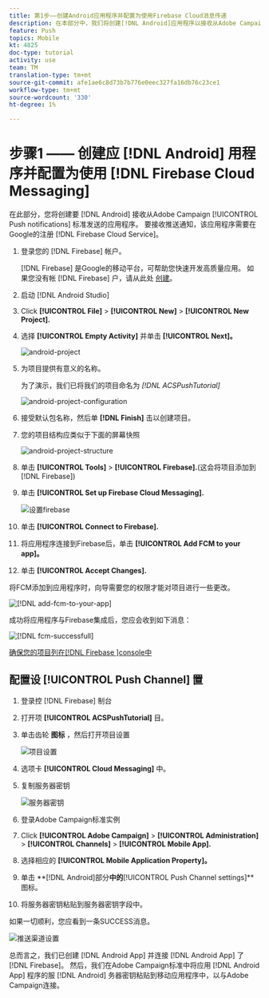 ```yaml
---
title: 第1步——创建Android应用程序并配置为使用Firebase Cloud消息传递
description: 在本部分中，我们将创建[!DNL Android]应用程序以接收从Adobe Campaign标准发送的[!UICONTROL推送通知]。 要接收推送通知，需要向Google的[!DNL Firebase Cloud Service]注册应用程序。
feature: Push
topics: Mobile
kt: 4825
doc-type: tutorial
activity: use
team: TM
translation-type: tm+mt
source-git-commit: afe1ae6c8d73b7b776e0eec327fa16db76c23ce1
workflow-type: tm+mt
source-wordcount: '330'
ht-degree: 1%

---
```



# 步骤1 —— 创建应 [!DNL Android] 用程序并配置为使用 [!DNL Firebase Cloud Messaging]

在此部分，您将创建要 [!DNL Android] 接收从Adobe Campaign [!UICONTROL Push notifications] 标准发送的应用程序。 要接收推送通知，该应用程序需要在Google的注册 [!DNL Firebase Cloud Service]。

1. 登录您的 [!DNL Firebase] 帐户。

   [!DNL Firebase] 是Google的移动平台，可帮助您快速开发高质量应用。 如果您没有帐 [!DNL Firebase] 户，请从此处 [创建](https://firebase.google.com)。

2. 启动 [!DNL Android Studio]
3. Click **[!UICONTROL File]** > **[!UICONTROL New]** > **[!UICONTROL New Project].**
4. 选择 **[!UICONTROL Empty Activity]** 并单击 **[!UICONTROL Next]。**

   ![android-project](assets/android-project.PNG)

5. 为项目提供有意义的名称。

   为了演示，我们已将我们的项目命名为 *[!DNL ACSPushTutorial]*

   ![android-project-configuration](assets/android-project-configuration.PNG)

6. 接受默认包名称，然后单 **[!DNL Finish]** 击以创建项目。
7. 您的项目结构应类似于下面的屏幕快照

   ![android-project-structure](assets/android-project-structure.PNG)

8. 单击 **[!UICONTROL Tools]** > **[!UICONTROL Firebase].**(这会将项目添加到[!DNL Firebase])
9. 单击 **[!UICONTROL Set up Firebase Cloud Messaging].**

   ![设置firebase](assets/android-project-firebase-messaging.PNG)

10. 单击 **[!UICONTROL Connect to Firebase].**
11. 将应用程序连接到Firebase后，单击 **[!UICONTROL Add FCM to your app]。**
12. 单击 **[!UICONTROL Accept Changes].**

   将FCM添加到应用程序时，向导需要您的权限才能对项目进行一些更改。

   ![[!DNL add-fcm-to-your-app]](assets/firebase-add-fcm-to-app.PNG)

成功将应用程序与Firebase集成后，您应会收到如下消息：

![[!DNL fcm-successfull]](assets/android-firebase-success.PNG)

[确保您的项目列在[!DNL Firebase ]console中](https://console.firebase.google.com/)

## 配置设 [!UICONTROL Push Channel] 置

1. 登录控 [!DNL Firebase] 制台
2. 打开项 **[!UICONTROL ACSPushTutorial]** 目。
3. 单击齿轮 **图标** ，然后打开项目设置

   ![项目设置](assets/firebase-project-settings.PNG)

4. 选项卡 **[!UICONTROL Cloud Messaging]** 中。
5. 复制服务器密钥

   ![服务器密钥](assets/firebase-server-key.PNG)

6. 登录Adobe Campaign标准实例
7. Click **[!UICONTROL Adobe Campaign]** > **[!UICONTROL Administration]** > **[!UICONTROL Channels]** > **[!UICONTROL Mobile App].**
8. 选择相应的 **[!UICONTROL Mobile Application Property]。**
9. 单击 **[!DNL Android]部分&#x200B;**中的&#x200B;**[!UICONTROL Push Channel settings]**图标。
10. 将服务器密钥粘贴到服务器密钥字段中。

如果一切顺利，您应看到一条SUCCESS消息。

![推送渠道设置](assets/push-channel-settings.PNG)

总而言之，我们已创建 [!DNL Android App] 并连接 [!DNL Android App] 了 [!DNL Firebase]。 然后，我们在Adobe Campaign标准中将应用 [!DNL Android App] 程序的服 [!DNL Android] 务器密钥粘贴到移动应用程序中，以与Adobe Campaign连接。
